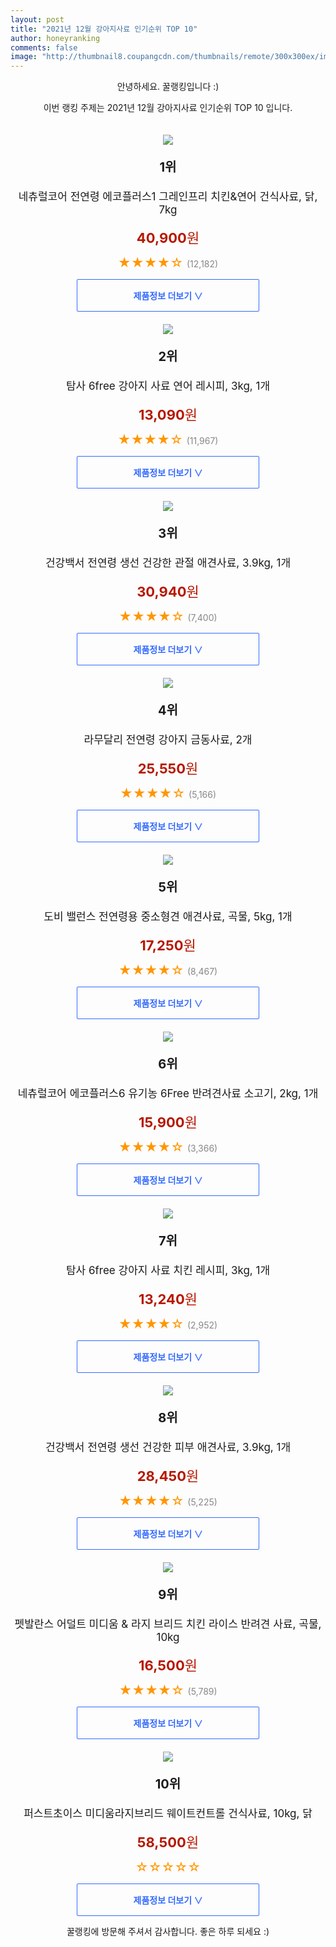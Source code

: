 ```yaml
--- 
layout: post 
title: "2021년 12월 강아지사료 인기순위 TOP 10" 
author: honeyranking 
comments: false 
image: "http://thumbnail8.coupangcdn.com/thumbnails/remote/300x300ex/image/retail/images/6049189385555-ff2e1b22-8a09-4be5-89c3-06e42a5e100e.jpg" 
--- 
```

<p style="text-align: center;">안녕하세요. 꿀랭킹입니다 :)</p> <p style="text-align: center;">이번 랭킹 주제는 2021년 12월 강아지사료 인기순위 TOP 10 입니다.</p><center><img src="http://thumbnail8.coupangcdn.com/thumbnails/remote/300x300ex/image/retail/images/6049189385555-ff2e1b22-8a09-4be5-89c3-06e42a5e100e.jpg" style="margin-top:20px" /></center> <p style="text-align: center; font-size: 20px"><b>1위</b></p> <p style="text-align: center; font-size: 17px">네츄럴코어 전연령 에코플러스1 그레인프리 치킨&연어 건식사료, 닭, 7kg</p> <p style="text-align: center;"><span style="color: #b61800; font-size: 22px;"><b>40,900</b>원</span></p> <p style="text-align: center;"><span style="color: #ff9600; font-size: 20px;">★★★★☆ </span><span style="color: #878787;">(12,182)</span></p> <center><a href="https://link.coupang.com/a/h4wyp"> <div style="font-size: 14px; display: inline-block; padding: 15px 90px; color: #346aff; border-radius: 2px; border: 1px solid #346aff; cursor: pointer;"><b>제품정보 더보기 &or;</b></div> </a></center><center><img src="http://thumbnail7.coupangcdn.com/thumbnails/remote/300x300ex/image/retail/images/21669640395472-01854608-cb2f-4273-bf5b-41cd9acfb843.JPG" style="margin-top:20px" /></center> <p style="text-align: center; font-size: 20px"><b>2위</b></p> <p style="text-align: center; font-size: 17px">탐사 6free 강아지 사료 연어 레시피, 3kg, 1개</p> <p style="text-align: center;"><span style="color: #b61800; font-size: 22px;"><b>13,090</b>원</span></p> <p style="text-align: center;"><span style="color: #ff9600; font-size: 20px;">★★★★☆ </span><span style="color: #878787;">(11,967)</span></p> <center><a href="https://link.coupang.com/a/h4wys"> <div style="font-size: 14px; display: inline-block; padding: 15px 90px; color: #346aff; border-radius: 2px; border: 1px solid #346aff; cursor: pointer;"><b>제품정보 더보기 &or;</b></div> </a></center><center><img src="http://thumbnail8.coupangcdn.com/thumbnails/remote/300x300ex/image/product/image/vendoritem/2019/02/08/3487290584/02f8cae8-9e64-4619-9543-8187f2e87c20.jpg" style="margin-top:20px" /></center> <p style="text-align: center; font-size: 20px"><b>3위</b></p> <p style="text-align: center; font-size: 17px">건강백서 전연령 생선 건강한 관절 애견사료, 3.9kg, 1개</p> <p style="text-align: center;"><span style="color: #b61800; font-size: 22px;"><b>30,940</b>원</span></p> <p style="text-align: center;"><span style="color: #ff9600; font-size: 20px;">★★★★☆ </span><span style="color: #878787;">(7,400)</span></p> <center><a href="https://link.coupang.com/a/h4wyt"> <div style="font-size: 14px; display: inline-block; padding: 15px 90px; color: #346aff; border-radius: 2px; border: 1px solid #346aff; cursor: pointer;"><b>제품정보 더보기 &or;</b></div> </a></center><center><img src="http://thumbnail9.coupangcdn.com/thumbnails/remote/300x300ex/image/retail/images/1469088908747767-7416277d-8949-40d4-bd27-a6b7de786556.jpg" style="margin-top:20px" /></center> <p style="text-align: center; font-size: 20px"><b>4위</b></p> <p style="text-align: center; font-size: 17px">라무달리 전연령 강아지 금동사료, 2개</p> <p style="text-align: center;"><span style="color: #b61800; font-size: 22px;"><b>25,550</b>원</span></p> <p style="text-align: center;"><span style="color: #ff9600; font-size: 20px;">★★★★☆ </span><span style="color: #878787;">(5,166)</span></p> <center><a href="https://link.coupang.com/a/h4wyu"> <div style="font-size: 14px; display: inline-block; padding: 15px 90px; color: #346aff; border-radius: 2px; border: 1px solid #346aff; cursor: pointer;"><b>제품정보 더보기 &or;</b></div> </a></center><center><img src="http://thumbnail8.coupangcdn.com/thumbnails/remote/300x300ex/image/retail/images/7225423965134-33a9ccfb-ad5e-4f38-b4d4-30ee93113543.jpg" style="margin-top:20px" /></center> <p style="text-align: center; font-size: 20px"><b>5위</b></p> <p style="text-align: center; font-size: 17px">도비 밸런스 전연령용 중소형견 애견사료, 곡물, 5kg, 1개</p> <p style="text-align: center;"><span style="color: #b61800; font-size: 22px;"><b>17,250</b>원</span></p> <p style="text-align: center;"><span style="color: #ff9600; font-size: 20px;">★★★★☆ </span><span style="color: #878787;">(8,467)</span></p> <center><a href="https://link.coupang.com/a/h4wyv"> <div style="font-size: 14px; display: inline-block; padding: 15px 90px; color: #346aff; border-radius: 2px; border: 1px solid #346aff; cursor: pointer;"><b>제품정보 더보기 &or;</b></div> </a></center><center><img src="http://thumbnail6.coupangcdn.com/thumbnails/remote/300x300ex/image/retail/images/4353515402465320-d13432d6-b7c5-4595-b96e-4e033ca4ed4c.jpg" style="margin-top:20px" /></center> <p style="text-align: center; font-size: 20px"><b>6위</b></p> <p style="text-align: center; font-size: 17px">네츄럴코어 에코플러스6 유기농 6Free 반려견사료 소고기, 2kg, 1개</p> <p style="text-align: center;"><span style="color: #b61800; font-size: 22px;"><b>15,900</b>원</span></p> <p style="text-align: center;"><span style="color: #ff9600; font-size: 20px;">★★★★☆ </span><span style="color: #878787;">(3,366)</span></p> <center><a href="https://link.coupang.com/a/h4wyw"> <div style="font-size: 14px; display: inline-block; padding: 15px 90px; color: #346aff; border-radius: 2px; border: 1px solid #346aff; cursor: pointer;"><b>제품정보 더보기 &or;</b></div> </a></center><center><img src="http://thumbnail8.coupangcdn.com/thumbnails/remote/300x300ex/image/retail/images/21704730476300-52bb50d9-ff1e-4ae5-b256-90e78d420d53.JPG" style="margin-top:20px" /></center> <p style="text-align: center; font-size: 20px"><b>7위</b></p> <p style="text-align: center; font-size: 17px">탐사 6free 강아지 사료 치킨 레시피, 3kg, 1개</p> <p style="text-align: center;"><span style="color: #b61800; font-size: 22px;"><b>13,240</b>원</span></p> <p style="text-align: center;"><span style="color: #ff9600; font-size: 20px;">★★★★☆ </span><span style="color: #878787;">(2,952)</span></p> <center><a href="https://link.coupang.com/a/h4wyx"> <div style="font-size: 14px; display: inline-block; padding: 15px 90px; color: #346aff; border-radius: 2px; border: 1px solid #346aff; cursor: pointer;"><b>제품정보 더보기 &or;</b></div> </a></center><center><img src="http://thumbnail10.coupangcdn.com/thumbnails/remote/300x300ex/image/product/image/vendoritem/2019/02/13/3487290583/95fef6db-c671-4fb8-8897-5af611847301.jpg" style="margin-top:20px" /></center> <p style="text-align: center; font-size: 20px"><b>8위</b></p> <p style="text-align: center; font-size: 17px">건강백서 전연령 생선 건강한 피부 애견사료, 3.9kg, 1개</p> <p style="text-align: center;"><span style="color: #b61800; font-size: 22px;"><b>28,450</b>원</span></p> <p style="text-align: center;"><span style="color: #ff9600; font-size: 20px;">★★★★☆ </span><span style="color: #878787;">(5,225)</span></p> <center><a href="https://link.coupang.com/a/h4wyy"> <div style="font-size: 14px; display: inline-block; padding: 15px 90px; color: #346aff; border-radius: 2px; border: 1px solid #346aff; cursor: pointer;"><b>제품정보 더보기 &or;</b></div> </a></center><center><img src="http://thumbnail7.coupangcdn.com/thumbnails/remote/300x300ex/image/retail/images/597215282103227-d1eef59a-fd40-4cf3-8ec8-0ed4900f2114.jpg" style="margin-top:20px" /></center> <p style="text-align: center; font-size: 20px"><b>9위</b></p> <p style="text-align: center; font-size: 17px">펫발란스 어덜트 미디움 & 라지 브리드 치킨 라이스 반려견 사료, 곡물, 10kg</p> <p style="text-align: center;"><span style="color: #b61800; font-size: 22px;"><b>16,500</b>원</span></p> <p style="text-align: center;"><span style="color: #ff9600; font-size: 20px;">★★★★☆ </span><span style="color: #878787;">(5,789)</span></p> <center><a href="https://link.coupang.com/a/h4wyA"> <div style="font-size: 14px; display: inline-block; padding: 15px 90px; color: #346aff; border-radius: 2px; border: 1px solid #346aff; cursor: pointer;"><b>제품정보 더보기 &or;</b></div> </a></center><center><img src="http://thumbnail9.coupangcdn.com/thumbnails/remote/300x300ex/image/rs_quotation_api/8i0nppcr/0a43f17a15cc4f1cb7d2efd7d6232231.png" style="margin-top:20px" /></center> <p style="text-align: center; font-size: 20px"><b>10위</b></p> <p style="text-align: center; font-size: 17px">퍼스트초이스 미디움라지브리드 웨이트컨트롤 건식사료, 10kg, 닭</p> <p style="text-align: center;"><span style="color: #b61800; font-size: 22px;"><b>58,500</b>원</span></p> <p style="text-align: center;"><span style="color: #ff9600; font-size: 20px;">☆☆☆☆☆ </span><span style="color: #878787;"></span></p> <center><a href="https://link.coupang.com/a/h4wyB"> <div style="font-size: 14px; display: inline-block; padding: 15px 90px; color: #346aff; border-radius: 2px; border: 1px solid #346aff; cursor: pointer;"><b>제품정보 더보기 &or;</b></div> </a></center> <p style="text-align: center;">꿀랭킹에 방문해 주셔서 감사합니다. 좋은 하루 되세요 :)</p>
